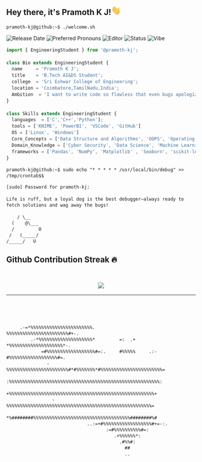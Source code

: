 <h2>Hey there, it's Pramoth K J!<img src="https://raw.githubusercontent.com/ABSphreak/ABSphreak/master/gifs/Hi.gif" height="25px"></h2>


```console
pramoth-kj@github:~$ ./welcome.sh
```
![Release Date](https://img.shields.io/badge/Release-May%2029-lightblue)
![Preferred Pronouns](https://img.shields.io/badge/Pronouns-He%2FHim-blue)
![Editor](https://img.shields.io/badge/%F0%9F%94%A7Editor-VSCode-yellow)
![Status](https://img.shields.io/badge/Status-Enthiran%20Mode%20Activated-lightgreen)
![Vibe](https://img.shields.io/badge/Vibe-Badass-blueviolet)

```js
import { EngineeringStudent } from '@pramoth-kj';

class Bio extends EngineeringStudent {
  name     = 'Pramoth K J';
  title    = 'B.Tech AI&DS Student';
  college  = 'Sri Eshwar College of Engineering';
  location = 'Coimbatore,TamilNadu,India';
  Ambition  = 'I want to write code so flawless that even bugs apologize for intruding!';
}

class Skills extends EngineeringStudent {
  languages  = ['C','C++','Python'];
  tools = ['KNIME', 'PowerBI', 'VSCode', 'GitHub']
  OS = ['Linux', 'Windows'] 
  Core_Concepts = ['Data Structure and Algorithms', 'OOPS', 'Operating System']
  Domain_Knowledge = ['Cyber Security', 'Data Science', 'Machine Learning']
  frameworks = ['Pandas', 'NumPy', 'Matplotlib' , 'Seaborn', 'scikit-learn', 'TensorFlow' , 'PyTorch']
}
```
```console
pramoth-kj@github:~$ sudo echo "* * * * * /usr/local/bin/debug" >> /tmp/crontab$$
```

```
[sudo] Password for pramoth-kj:

Life is ruff, but a loyal dog is the best debugger—always ready to fetch solutions and wag away the bugs!

    / \__
  (    @\___
  /         O
 /   (_____/
/_____/   U

```
## Github Contribution Streak 🔥 

<br>
<p align='center'><img src="https://github-readme-streak-stats.herokuapp.com?user=pramoth-kj&theme=black-ice&hide_border=true&date_format=M%20j%5B%2C%20Y%5D"></p>

<hr><br>

```

                                                                   
     .-=*%%%%%%%%%%%%%%%%%%%%%%%.                         %%%%%%%%%%%%%%%%%%%%%%%#+-.     
         .-*%%%%%%%%%%%%%%%%%%%%*         =:  .+         *%%%%%%%%%%%%%%%%%%%%*-.         
             =#%%%%%%%%%%%%%%%%%%#=:.     #%%%%%     .:-#%%%%%%%%%%%%%%%%%%#=.            
               -%%%%%%%%%%%%%%%%%%%%%%%#*#%%%%%%%*#%%%%%%%%%%%%%%%%%%%%%%%=               
                :%%%%%%%%%%%%%%%%%%%%%%%%%%%%%%%%%%%%%%%%%%%%%%%%%%%%%%%%:                
                 +%%%%%%%%%%%%%%%%%%%%%%%%%%%%%%%%%%%%%%%%%%%%%%%%%%%%%%+                 
                 -%%%%%%%%%%%%%%%%%%%%%%%%%%%%%%%%%%%%%%%%%%%%%%%%%%%%%%=                 
                 *%########%%%%%%%%%%%%%%%%%%%%%%%%%%%%%%%%%%%%########%#                 
                              ..:=+#%%%%%%%%%%%%%%%%%%#+=-:.                              
                                     :=#%%%%%%%%%%#=:                                     
                                        .+%%%%%%*:                                        
                                          .#%%#:                                          
                                            ##                                            
                                            ..                                                                                                              

```
